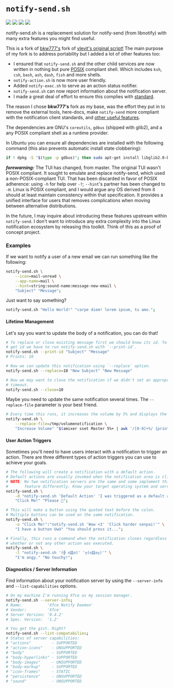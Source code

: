 # `notify-send.sh`
[![](https://img.shields.io/badge/version-SemVer-informational)](https://semver.org/)
[![](https://img.shields.io/badge/shell-POSIX-informational)](https://pubs.opengroup.org/onlinepubs/9699919799)
[![](https://img.shields.io/badge/linter-ShellCheck-informational)](https://github.com/koalaman/shellcheck)
![](https://img.shields.io/badge/build-untested-important)

notify-send.sh is a replacement solution for notify-send (from
libnotify) with many extra features you might find useful.

This is a fork of [bkw777's][bkw777] fork of [vlevit's original script!][vlevit]
The main purpose of my fork is to address portability but I added a lot of
other features too:
 * I ensured that `notify-send.sh` and the other child services are now
   written in nothing but pure [POSIX][POSIX] compliant shell. Which includes
   `ksh`, `csh`, `bash`, `ash`, `dash`, `fish` and more shells.
 * `notify-action.sh` is now more user friendly.
 * Added `notify-exec.sh` to serve as an action status notifier.
 * `notify-send.sh` can now report information about the notification server.
 * I made a great deal of effort to ensure this complies with [standard][standard].

The reason I chose **bkw777's** fork as my base, was the effort they put in
to remove the external tools, here-docs, make `notify-send` more compliant
with the notification client standards, and [other useful features][big-changes].

The dependencies are GNU's `coreutils`, `gdbus` (shipped with glib2), and a any
POSIX compliant shell as a runtime provider.

In Ubuntu you can ensure all dependencies are installed with the
following command (this also prevents automatic install state clobbering):

```sh
if ! dpkg -S "$(type -p gdbus)"; then sudo apt-get install libglib2.0-bin; fi;
```

***forewarning:*** The TUI has changed, from master. The original TUI wasn't
POSIX compliant. It sought to emulate and replace notify-send, which used
a non-POSIX-compliant TUI. That has been discarded in favor of POSIX adherence:
using `-h` for help over `-?`; `--hint`'s partner has been changed to `-H`.
Linux is POSIX compliant, and I would argue any OS derived from it should at
least maintain consistency within that specification. It provides
a unified interface for users that removes complications when moving between
alternative distributions.

In the future, I may inquire about introducing these features upstream within
`notify-send`. I don't want to introduce any extra complexity into the
Linux notification ecosystem by releasing this toolkit. Think of this as a
proof of concept project.

### Examples

If we want to notify a user of a new email we can run something like the following:
```sh
notify-send.sh \
	--icon=mail-unread \
	--app-name=mail \
	--hint=string:sound-name:message-new-email \
	"Subject" "Message";
```

Just want to say something?
```sh
notify-send.sh "Hello World!" "carpe diem! lorem ipsum, tu amo.";
```


#### Lifetime Management
Let's say you want to update the body of a notification, you can do that!
```sh
# To replace or close existing message first we should know its id. To
# get id we have to run notify-send.sh with `--print-id`.
notify-send.sh --print-id "Subject" "Message"
# Prints: 10

# Now we can update this notification using `--replace` option.
notify-send.sh --replace=10 "New Subject" "New Message"

# Now we may want to close the notification if we didn't set an appropriate
# timeout.
notify-send.sh --close=10
```

Maybe you need to update the same notification several times.
The `--replace-file` parameter is your best friend.
```sh
# Every time this runs, it increases the volume by 5% and displays the new volume.
notify-send.sh \
	--replace-file=/tmp/volumenotification \
	"Increase Volume" "$(amixer sset Master 5%+ | awk '/[0-9]+%/ {print $2,$5}')"
```


#### User Action Triggers

Sometimes you'll need to have users interact with a notification to trigger
an action. There are three different types of action triggers you can use
to achieve your goals.

```sh
# The following will create a notification with a default action.
# Default actions are usually invoked when the notification area is clicked.
# NOTE: No two notification servers are the same and some implement this
#       feature differently. Know your target operating system and server.
notify-send.sh \
	-d "notify-send.sh 'Default Action' 'I was triggered as a default action!'" \
	"Click Me!" "Please 🥺";

# This will make a button using the quoted text before the colon.
# Multiple buttons can be used on the same notification.
notify-send.sh \
	-o "Click Me!":"notify-send.sh 'Wow <3' 'Click harder senpai!'" \
	"I have a button UwU" "You should press it...";

# Finally, this runs a command when the notification closes regardless of
# whether or not any other action was executed.
notify-send.sh \
	-l "notify-send.sh '(╬ ಠ益ಠ)' 'ლ(ಠ益ಠლ)'" \
	"I'm angy." "No touchy!";
```

#### Diagnostics / Server Information

Find information about your notification server by using the
`--server-info` and `--list-capabilities` options.

```sh
# On my machine I'm running Xfce as my session manager.
notify-send.sh --server-info;
# Name:           'Xfce Notify Daemon'
# Vendor:         'Xfce'
# Server Version: '0.4.2'
# Spec. Version:  '1.2'
```

```sh
# You get the gist. Right?
notify-send.sh --list-compatabilies;
# Status of server capabilities:
# "actions"         - SUPPORTED
# "action-icons"    - UNSUPPORTED
# "body"            - SUPPORTED
# "body-hyperlinks" - SUPPORTED
# "body-images"     - UNSUPPORTED
# "body-markup"     - SUPPORTED
# "icon-frames"     - STATIC
# "persistence"     - UNSUPPORTED
# "sound"           - UNSUPPORTED
```


[vlevit]: https://github.com/vlevit/notify-send.sh
[bkw777]: https://github.com/bkw777/notify-send.sh
[POSIX]: https://pubs.opengroup.org/onlinepubs/9699919799
[coreutils]: https://git.savannah.gnu.org/cgit/coreutils.git/tree/README?h=v8.27#n8
[big-changes]: https://github.com/bkw777/mainline/blob/master/lib/notify_send/mainline_changes.txt
[standard]: https://web.archive.org/web/20200917110559/https://developer.gnome.org/notification-spec/
